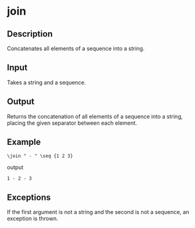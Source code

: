 join
====

## Description

Concatenates all elements of a sequence into a string.

## Input

Takes a string and a sequence.

## Output

Returns the concatenation of all elements of a sequence into a string, placing the given separator between each element.

## Example

    \join " - " \seq {1 2 3}

output

    1 - 2 - 3

## Exceptions

If the first argument is not a string and the second is not a sequence, an exception is thrown.

